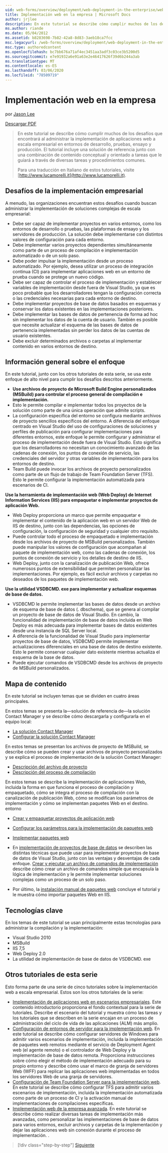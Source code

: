 ```yaml
---
uid: web-forms/overview/deployment/web-deployment-in-the-enterprise/web-deployment-in-the-enterprise
title: Implementación web en la empresa | Microsoft Docs
author: jrjlee
description: En este tutorial se describe cómo cumplir muchos de los desafíos que encontrará al administrar la implementación de aplicaciones web a escala empresarial en desarrollo...
ms.author: riande
ms.date: 05/04/2012
ms.assetid: b8283698-7b82-42a8-8d83-3aeb18ca7fcc
msc.legacyurl: /web-forms/overview/deployment/web-deployment-in-the-enterprise/web-deployment-in-the-enterprise
msc.type: authoredcontent
ms.openlocfilehash: bc7bb676a71af4ec3451aa3adf3c03ce3b5200d5
ms.sourcegitcommit: e7e91932a6e91a63e2e46417626f39d6b244a3ab
ms.translationtype: MT
ms.contentlocale: es-ES
ms.lasthandoff: 03/06/2020
ms.locfileid: "78509719"
---
```

# <a name="web-deployment-in-the-enterprise"></a>Implementación web en la empresa

por [Jason Lee](https://github.com/jrjlee)

[Descargar PDF](https://msdnshared.blob.core.windows.net/media/MSDNBlogsFS/prod.evol.blogs.msdn.com/CommunityServer.Blogs.Components.WeblogFiles/00/00/00/63/56/8130.DeployingWebAppsInEnterpriseScenarios.pdf)

> En este tutorial se describe cómo cumplir muchos de los desafíos que encontrará al administrar la implementación de aplicaciones web a escala empresarial en entornos de desarrollo, pruebas, ensayo y producción. El tutorial incluye una solución de referencia junto con una combinación de contenido conceptual y orientado a tareas que le guiará a través de diversas tareas y procedimientos comunes.
> 
> Para una traducción en Italiano de estos tutoriales, visite [http://www.lucamorelli.it](http://www.lucamorelli.it).

## <a name="enterprise-deployment-challenges"></a>Desafíos de la implementación empresarial

A menudo, las organizaciones encuentran estos desafíos cuando buscan administrar la implementación de soluciones complejas de escala empresarial:

- Debe ser capaz de implementar proyectos en varios entornos, como los entornos de desarrollo o pruebas, las plataformas de ensayo y los servidores de producción. La solución debe implementarse con distintos valores de configuración para cada entorno.
- Debe implementar varios proyectos dependientes simultáneamente como parte de un proceso de compilación e implementación automatizado o de un solo paso.
- Debe poder impulsar la implementación desde un proceso automatizado. Por ejemplo, desea utilizar un proceso de integración continua (CI) para implementar aplicaciones web en un entorno de prueba cuando se protege un nuevo código.
- Debe ser capaz de controlar el proceso de implementación y establecer variables de implementación desde fuera de Visual Studio, ya que es poco probable que los desarrolladores tengan la configuración correcta o las credenciales necesarias para cada entorno de destino.
- Debe implementar proyectos de base de datos basados en esquemas y conservar los datos existentes en las implementaciones posteriores.
- Debe implementar las bases de datos de pertenencia de forma ad hoc sin implementar los datos de la cuenta de usuario. También es posible que necesite actualizar el esquema de las bases de datos de pertenencia implementadas sin perder los datos de las cuentas de usuario existentes.
- Debe excluir determinados archivos o carpetas al implementar contenido en varios entornos de destino.

## <a name="overview-of-approach"></a>Información general sobre el enfoque

En este tutorial, junto con los otros tutoriales de esta serie, se usa este enfoque de alto nivel para cumplir los desafíos descritos anteriormente.

- **Use archivos de proyecto de Microsoft Build Engine personalizados (MSBuild) para controlar el proceso general de compilación e implementación.**
- Esto le permite compilar e implementar todos los proyectos de la solución como parte de una única operación que admite scripts.
- La configuración específica del entorno se configura mediante archivos de proyecto sencillos específicos del entorno. A diferencia del enfoque centrado en Visual Studio del uso de configuraciones de soluciones y perfiles de publicación para configurar implementaciones para diferentes entornos, este enfoque le permite configurar y administrar el proceso de implementación desde fuera de Visual Studio. Esto significa que los desarrolladores no necesitan un conocimiento avanzado de las cadenas de conexión, los puntos de conexión de servicio, las credenciales del servidor y otras variables de implementación para los entornos de destino.
- Team Build puede invocar los archivos de proyecto personalizados como parte de un flujo de trabajo de Team Foundation Server (TFS). Esto le permite configurar la implementación automatizada para escenarios de CI.

**Use la herramienta de implementación web (Web Deploy) de Internet Information Services (IIS) para empaquetar e implementar proyectos de aplicación Web.**

- Web Deploy proporciona un marco que permite empaquetar e implementar el contenido de la aplicación web en un servidor Web de IIS de destino, junto con las dependencias, las opciones de configuración, la configuración de seguridad y cualquier otro requisito.
- Puede controlar todo el proceso de empaquetado e implementación desde los archivos de proyecto de MSBuild personalizados. También puede manipular los valores de configuración que acompañan al paquete de implementación web, como las cadenas de conexión, los puntos de conexión de servicio y los detalles de destino de IIS.
- Web Deploy, junto con la canalización de publicación Web, ofrece numerosos puntos de extensibilidad que permiten personalizar las implementaciones. Por ejemplo, es fácil excluir archivos y carpetas no deseados de los paquetes de implementación web.

**Use la utilidad VSDBCMD. exe para implementar y actualizar esquemas de base de datos.**

- VSDBCMD le permite implementar las bases de datos desde un archivo de esquema de base de datos (. dbschema), que se genera al compilar un proyecto de base de datos de Visual Studio. En cambio, la funcionalidad de implementación de base de datos incluida en Web Deploy es más adecuada para implementar bases de datos existentes desde una instancia de SQL Server local.
- A diferencia de la funcionalidad de Visual Studio para implementar proyectos de base de datos, VSDBCMD permite implementar actualizaciones diferenciales en una base de datos de destino existente. Esto le permite conservar cualquier dato existente mientras actualiza el esquema de la base de datos.
- Puede ejecutar comandos de VSDBCMD desde los archivos de proyecto de MSBuild personalizados.

## <a name="content-map"></a>Mapa de contenido

En este tutorial se incluyen temas que se dividen en cuatro áreas principales.

En estos temas se presenta la&#x2014;solución de referencia de&#x2014;la solución Contact Manager y se describe cómo descargarla y configurarla en el equipo local:

- [La solución Contact Manager](the-contact-manager-solution.md)
- [Configurar la solución Contact Manager](setting-up-the-contact-manager-solution.md)

En estos temas se presentan los archivos de proyecto de MSBuild, se describe cómo se pueden crear y usar archivos de proyecto personalizados y se explica el proceso de implementación de la solución Contact Manager:

- [Descripción del archivo de proyecto](understanding-the-project-file.md)
- [Descripción del proceso de compilación](understanding-the-build-process.md)

En estos temas se describe la implementación de aplicaciones Web, incluida la forma en que funciona el proceso de compilación y empaquetado, cómo se integra el proceso de compilación con la canalización de publicación Web, cómo se modifican los parámetros de implementación y cómo se implementan paquetes Web en el destino. entorno

- [Crear y empaquetar proyectos de aplicación web](building-and-packaging-web-application-projects.md)
- [Configurar los parámetros para la implementación de paquetes web](configuring-parameters-for-web-package-deployment.md)
- [Implementar paquetes web](deploying-web-packages.md)

- En [implementación de proyectos de base de datos](deploying-database-projects.md) se describen las distintas técnicas que puede usar para implementar proyectos de base de datos de Visual Studio, junto con las ventajas y desventajas de cada enfoque. [Crear y ejecutar un archivo de comandos de implementación](creating-and-running-a-deployment-command-file.md) describe cómo crear un archivo de comandos simple que encapsula la lógica de implementación y le permite implementar soluciones complejas como un proceso de un solo paso.
- Por último, la [instalación manual de paquetes web](manually-installing-web-packages.md) concluye el tutorial y le muestra cómo importar paquetes Web en IIS.

## <a name="key-technologies"></a>Tecnologías clave

En los temas de este tutorial se usan principalmente estas tecnologías para administrar la compilación y la implementación:

- Visual Studio 2010
- MSBuild
- IIS 7,5
- Web Deploy 2.0
- La utilidad de implementación de base de datos de VSDBCMD. exe

## <a name="other-tutorials-in-this-series"></a>Otros tutoriales de esta serie

Esto forma parte de una serie de cinco tutoriales sobre la implementación web a escala empresarial. Estos son los otros tutoriales de la serie:

- [Implementación de aplicaciones web en escenarios empresariales](../deploying-web-applications-in-enterprise-scenarios/deploying-web-applications-in-enterprise-scenarios.md). Este contenido introductorio proporciona el fondo contextual para la serie de tutoriales. Describe el escenario del tutorial y muestra cómo las tareas y los tutoriales que se describen en la serie encajan en un proceso de administración del ciclo de vida de las aplicaciones (ALM) más amplio.
- [Configuración de entornos de servidor para la implementación web](../configuring-server-environments-for-web-deployment/configuring-server-environments-for-web-deployment.md). En este tutorial se describe cómo configurar servidores de Windows para admitir varios escenarios de implementación, incluida la implementación de paquetes web remotos mediante el servicio de Deployment Agent web (el agente remoto) o el controlador de Web Deploy y la implementación de base de datos remota. Proporciona instrucciones sobre cómo elegir el método de implementación adecuado para su propio entorno y describe cómo usar el marco de granja de servidores Web (WFF) para replicar las aplicaciones web implementadas en todos los servidores Web de una granja de servidores.
- [Configuración de Team Foundation Server para la implementación web](../configuring-team-foundation-server-for-web-deployment/configuring-team-foundation-server-for-web-deployment.md). En este tutorial se describe cómo configurar TFS para admitir varios escenarios de implementación, incluida la implementación automatizada como parte de un proceso de CI y la activación manual de implementaciones de compilaciones específicas.
- [Implementación web de la empresa avanzada](../advanced-enterprise-web-deployment/advanced-enterprise-web-deployment.md). En este tutorial se describe cómo realizar diversas tareas de implementación más avanzadas, como personalizar las implementaciones de base de datos para varios entornos, excluir archivos y carpetas de la implementación y dejar las aplicaciones web sin conexión durante el proceso de implementación. .

> [!div class="step-by-step"]
> [Siguiente](the-contact-manager-solution.md)
